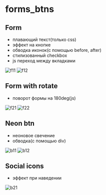 # forms_btns

## Form

* плавающий текст(только css)
* эффект на кнопке
* обводка иконок(с помощью before, after)
* стилизованный checkbox
* js переход между вкладками

![f11](https://user-images.githubusercontent.com/60944202/132108466-1a551ebc-59b2-4638-ae7c-5ba3be30f10a.png)
![f12](https://user-images.githubusercontent.com/60944202/132108469-6d1e0beb-e1a8-427d-b107-1de51b1e94d9.png)


## Form with rotate

* поворот формы на 180deg(js)

![f21](https://user-images.githubusercontent.com/60944202/132108475-c9e64de3-6dd5-4a56-8406-4c76d17237e7.png)
![f22](https://user-images.githubusercontent.com/60944202/132108477-a295b276-9faa-44b9-91f2-54055f316b54.png)


## Neon btn

* неоновое свечение
* обводка(с помощью div)

![b11](https://user-images.githubusercontent.com/60944202/132108480-20b5c417-c564-4058-952b-0585df9e0857.png)
![b12](https://user-images.githubusercontent.com/60944202/132108482-f4ed70c0-00d4-4082-b915-cccea9a7d72b.png)

## Social icons

* эффект при наведении

![b21](https://user-images.githubusercontent.com/60944202/136947580-c967eb0b-1c69-47fe-a795-be52fbc71221.png)



